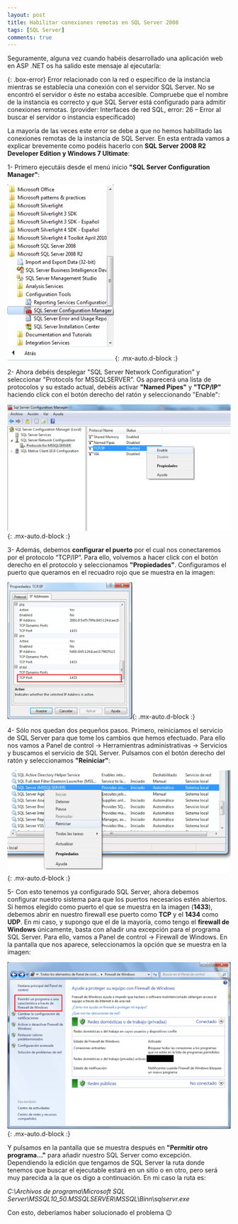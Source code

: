 ```yaml
---
layout: post
title: Habilitar conexiones remotas en SQL Server 2008
tags: [SQL Server]
comments: true
---
```


Seguramente, alguna vez cuando habéis desarrollado una aplicación web en ASP .NET os ha salido este mensaje al ejecutarla:

{: .box-error}
Error relacionado con la red o específico de la instancia mientras se establecía una conexión con el servidor SQL Server. No se encontró el servidor o éste no estaba accesible. Compruebe que el nombre de la instancia es correcto y que SQL Server está configurado para admitir conexiones remotas. (provider: Interfaces de red SQL, error: 26 – Error al buscar el servidor o instancia especificado)

La mayoría de las veces este error se debe a que no hemos habilitado las conexiones remotas de la instancia de SQL Server. En esta entrada vamos a explicar brevemente como podéis hacerlo con **SQL Server 2008 R2 Developer Edition y Windows 7 Ultimate**:

1- Primero ejecutáis desde el menú inicio **"SQL Server Configuration Manager"**:

![SQL startup menu](/assets/img/sql_startup_menu.png){: .mx-auto.d-block :}

2- Ahora debéis desplegar "SQL Server Network Configuration" y seleccionar "Protocols for MSSQLSERVER". Os aparecerá una lista de protocolos y su estado actual, debéis activar **"Named Pipes"** y **"TCP/IP"** haciendo click con el botón derecho del ratón y seleccionando "Enable":

![SQL network configuration](/assets/img/sql_network_interfaces.png){: .mx-auto.d-block :}

3- Además, debemos **configurar el puerto** por el cual nos conectaremos por el protocolo “TCP/IP”. Para ello, volvemos a hacer click con el botón derecho en el protocolo y seleccionamos **"Propiedades"**. Configuramos el puerto que queramos en el recuadro rojo que se muestra en la imagen:

![SQL TCP properties](/assets/img/sql_tcp.png){: .mx-auto.d-block :}

4- Sólo nos quedan dos pequeños pasos. Primero, reiniciamos el servicio de SQL Server para que tome los cambios que hemos efectuado. Para ello nos vamos a Panel de control -> Herramientras administrativas -> Servicios y buscamos el servicio de SQL Server. Pulsamos con el botón derecho del ratón y seleccionamos **"Reiniciar"**:

![reset SQL service](/assets/img/sql_service.png){: .mx-auto.d-block :}

5- Con esto tenemos ya configurado SQL Server, ahora debemos configurar nuestro sistema para que los puertos necesarios estén abiertos. Si hemos elegido como puerto el que se muestra en la imagen (**1433**), debemos abrir en nuestro firewall ese puerto como **TCP** y el **1434** como **UDP**. En mi caso, y supongo que el de la mayoría, como tengo el **firewall de Windows** únicamente, basta con añadir una excepción para el programa SQL Server. Para ello, vamos a Panel de control -> Firewall de Windows. En la pantalla que nos aparece, seleccionamos la opción que se muestra en la imagen:

![SQL Windows firewall config](/assets/img/sql_firewall_windows.png){: .mx-auto.d-block :}

Y pulsamos en la pantalla que se muestra después en **"Permitir otro programa…"** para añadir nuestro SQL Server como excepción. Dependiendo la edición que tengamos de SQL Server la ruta donde tenemos que buscar el ejecutable estará en un sitio o en otro, pero será muy parecida a la que os digo a continuación. En mi caso la ruta es:

*C:\Archivos de programa\Microsoft SQL Server\MSSQL10_50.MSSQLSERVER\MSSQL\Binn\sqlservr.exe*

Con esto, deberíamos haber solucionado el problema 😉